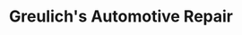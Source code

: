 ---
title: "Greulich's Automotive Repair"
url: /surprise/greulichs-automotive-repair/
shop: Autowerkstatt
---